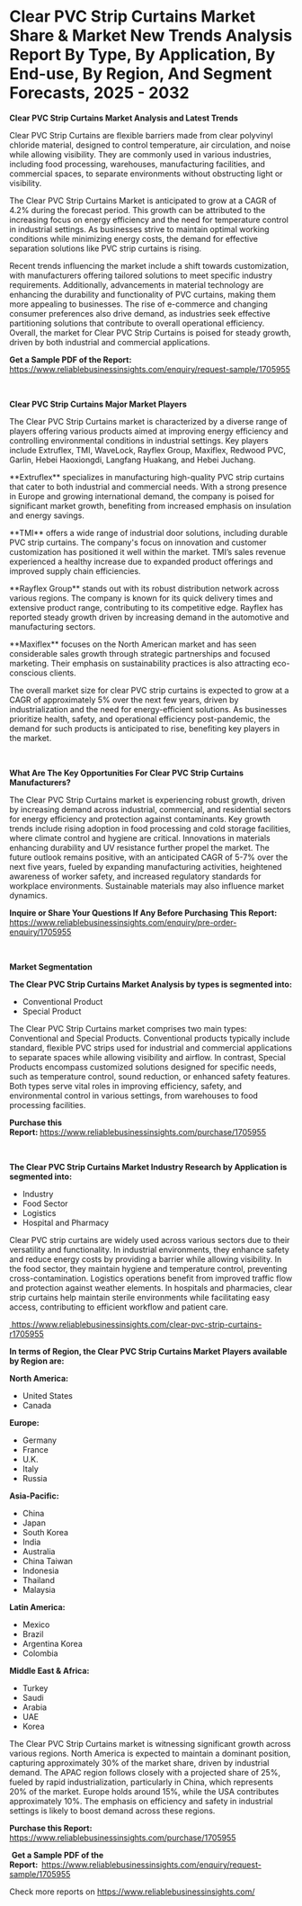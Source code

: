 <p><h1>Clear PVC Strip Curtains Market Share & Market New Trends Analysis Report By Type, By Application, By End-use, By Region, And Segment Forecasts, 2025 - 2032</h1></p><p><strong>Clear PVC Strip Curtains Market Analysis and Latest Trends</strong></p>
<p><p>Clear PVC Strip Curtains are flexible barriers made from clear polyvinyl chloride material, designed to control temperature, air circulation, and noise while allowing visibility. They are commonly used in various industries, including food processing, warehouses, manufacturing facilities, and commercial spaces, to separate environments without obstructing light or visibility.</p><p>The Clear PVC Strip Curtains Market is anticipated to grow at a CAGR of 4.2% during the forecast period. This growth can be attributed to the increasing focus on energy efficiency and the need for temperature control in industrial settings. As businesses strive to maintain optimal working conditions while minimizing energy costs, the demand for effective separation solutions like PVC strip curtains is rising.</p><p>Recent trends influencing the market include a shift towards customization, with manufacturers offering tailored solutions to meet specific industry requirements. Additionally, advancements in material technology are enhancing the durability and functionality of PVC curtains, making them more appealing to businesses. The rise of e-commerce and changing consumer preferences also drive demand, as industries seek effective partitioning solutions that contribute to overall operational efficiency. Overall, the market for Clear PVC Strip Curtains is poised for steady growth, driven by both industrial and commercial applications.</p></p>
<p><strong>Get a Sample PDF of the Report:&nbsp;</strong> <a href="https://www.reliablebusinessinsights.com/enquiry/request-sample/1705955?utm_campaign=3453&utm_medium=2&utm_source=Github&utm_content=ia&utm_term=27032025&utm_id=clear-pvc-strip-curtains">https://www.reliablebusinessinsights.com/enquiry/request-sample/1705955</a></p>
<p>&nbsp;</p>
<p><strong>Clear PVC Strip Curtains Major Market Players</strong></p>
<p><p>The Clear PVC Strip Curtains market is characterized by a diverse range of players offering various products aimed at improving energy efficiency and controlling environmental conditions in industrial settings. Key players include Extruflex, TMI, WaveLock, Rayflex Group, Maxiflex, Redwood PVC, Garlin, Hebei Haoxiongdi, Langfang Huakang, and Hebei Juchang.</p><p>**Extruflex** specializes in manufacturing high-quality PVC strip curtains that cater to both industrial and commercial needs. With a strong presence in Europe and growing international demand, the company is poised for significant market growth, benefiting from increased emphasis on insulation and energy savings.</p><p>**TMI** offers a wide range of industrial door solutions, including durable PVC strip curtains. The company's focus on innovation and customer customization has positioned it well within the market. TMI’s sales revenue experienced a healthy increase due to expanded product offerings and improved supply chain efficiencies.</p><p>**Rayflex Group** stands out with its robust distribution network across various regions. The company is known for its quick delivery times and extensive product range, contributing to its competitive edge. Rayflex has reported steady growth driven by increasing demand in the automotive and manufacturing sectors.</p><p>**Maxiflex** focuses on the North American market and has seen considerable sales growth through strategic partnerships and focused marketing. Their emphasis on sustainability practices is also attracting eco-conscious clients.</p><p>The overall market size for clear PVC strip curtains is expected to grow at a CAGR of approximately 5% over the next few years, driven by industrialization and the need for energy-efficient solutions. As businesses prioritize health, safety, and operational efficiency post-pandemic, the demand for such products is anticipated to rise, benefiting key players in the market.</p></p>
<p>&nbsp;</p>
<p><strong>What Are The Key Opportunities For Clear PVC Strip Curtains Manufacturers?</strong></p>
<p><p>The Clear PVC Strip Curtains market is experiencing robust growth, driven by increasing demand across industrial, commercial, and residential sectors for energy efficiency and protection against contaminants. Key growth trends include rising adoption in food processing and cold storage facilities, where climate control and hygiene are critical. Innovations in materials enhancing durability and UV resistance further propel the market. The future outlook remains positive, with an anticipated CAGR of 5-7% over the next five years, fueled by expanding manufacturing activities, heightened awareness of worker safety, and increased regulatory standards for workplace environments. Sustainable materials may also influence market dynamics.</p></p>
<p><strong>Inquire or Share Your Questions If Any Before Purchasing This Report:</strong> <a href="https://www.reliablebusinessinsights.com/enquiry/pre-order-enquiry/1705955?utm_campaign=3453&utm_medium=2&utm_source=Github&utm_content=ia&utm_term=27032025&utm_id=clear-pvc-strip-curtains">https://www.reliablebusinessinsights.com/enquiry/pre-order-enquiry/1705955</a></p>
<p>&nbsp;</p>
<p><strong>Market Segmentation</strong></p>
<p><strong>The Clear PVC Strip Curtains Market Analysis by types is segmented into:</strong></p>
<p><ul><li>Conventional Product</li><li>Special Product</li></ul></p>
<p><p>The Clear PVC Strip Curtains market comprises two main types: Conventional and Special Products. Conventional products typically include standard, flexible PVC strips used for industrial and commercial applications to separate spaces while allowing visibility and airflow. In contrast, Special Products encompass customized solutions designed for specific needs, such as temperature control, sound reduction, or enhanced safety features. Both types serve vital roles in improving efficiency, safety, and environmental control in various settings, from warehouses to food processing facilities.</p></p>
<p><strong>Purchase this Report:&nbsp;</strong><a href="https://www.reliablebusinessinsights.com/purchase/1705955?utm_campaign=3453&utm_medium=2&utm_source=Github&utm_content=ia&utm_term=27032025&utm_id=clear-pvc-strip-curtains">https://www.reliablebusinessinsights.com/purchase/1705955</a></p>
<p>&nbsp;</p>
<p><strong>The Clear PVC Strip Curtains Market Industry Research by Application is segmented into:</strong></p>
<p><ul><li>Industry</li><li>Food Sector</li><li>Logistics</li><li>Hospital and Pharmacy</li></ul></p>
<p><p>Clear PVC strip curtains are widely used across various sectors due to their versatility and functionality. In industrial environments, they enhance safety and reduce energy costs by providing a barrier while allowing visibility. In the food sector, they maintain hygiene and temperature control, preventing cross-contamination. Logistics operations benefit from improved traffic flow and protection against weather elements. In hospitals and pharmacies, clear strip curtains help maintain sterile environments while facilitating easy access, contributing to efficient workflow and patient care.</p></p>
<p><a href="https://www.reliablebusinessinsights.com/clear-pvc-strip-curtains-r1705955?utm_campaign=3453&utm_medium=2&utm_source=Github&utm_content=ia&utm_term=27032025&utm_id=clear-pvc-strip-curtains">&nbsp;https://www.reliablebusinessinsights.com/clear-pvc-strip-curtains-r1705955</a></p>
<p><strong>In terms of Region, the Clear PVC Strip Curtains Market Players available by Region are:</strong></p>
<p>
    <p> <strong> North America: </strong>
        <ul>
            <li>United States</li>
            <li>Canada</li>
        </ul>
        </p> 
    <p> <strong> Europe: </strong>
        <ul>
            <li>Germany</li>
            <li>France</li>
            <li>U.K.</li>
            <li>Italy</li>
            <li>Russia</li>
        </ul>
        </p> 
    <p> <strong> Asia-Pacific: </strong>
        <ul>
            <li>China</li>
            <li>Japan</li>
            <li>South Korea</li>
            <li>India</li>
            <li>Australia</li>
            <li>China Taiwan</li>
            <li>Indonesia</li>
            <li>Thailand</li>
            <li>Malaysia</li>
        </ul>
        </p> 
    <p> <strong> Latin America: </strong>
        <ul>
            <li>Mexico</li>
            <li>Brazil</li>
            <li>Argentina Korea</li>
            <li>Colombia</li>
        </ul>
        </p> 
    <p> <strong> Middle East & Africa: </strong>
        <ul>
            <li>Turkey</li>
            <li>Saudi</li>
            <li>Arabia</li>
            <li>UAE</li>
            <li>Korea</li>
        </ul>
    </p>
    </p>
<p><p>The Clear PVC Strip Curtains market is witnessing significant growth across various regions. North America is expected to maintain a dominant position, capturing approximately 30% of the market share, driven by industrial demand. The APAC region follows closely with a projected share of 25%, fueled by rapid industrialization, particularly in China, which represents 20% of the market. Europe holds around 15%, while the USA contributes approximately 10%. The emphasis on efficiency and safety in industrial settings is likely to boost demand across these regions.</p></p>
<p><strong>Purchase this Report: </strong><a href="https://www.reliablebusinessinsights.com/purchase/1705955?utm_campaign=3453&utm_medium=2&utm_source=Github&utm_content=ia&utm_term=27032025&utm_id=clear-pvc-strip-curtains">https://www.reliablebusinessinsights.com/purchase/1705955</a></p>
<p>&nbsp;<strong>Get a Sample PDF of the Report:&nbsp;&nbsp;</strong><a href="https://www.reliablebusinessinsights.com/enquiry/request-sample/1705955?utm_campaign=3453&utm_medium=2&utm_source=Github&utm_content=ia&utm_term=27032025&utm_id=clear-pvc-strip-curtains">https://www.reliablebusinessinsights.com/enquiry/request-sample/1705955</a></p>
<p><strong></strong></p>
<p>Check more reports on <a href="https://www.reliablebusinessinsights.com/?utm_campaign=3453&utm_medium=2&utm_source=Github&utm_content=ia&utm_term=27032025&utm_id=clear-pvc-strip-curtains">https://www.reliablebusinessinsights.com/</a></p>